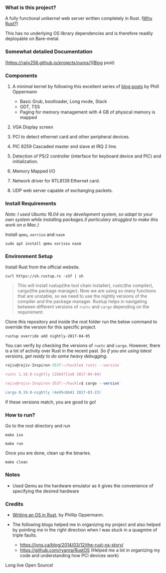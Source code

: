 ### What is this project? 

A fully functional unikernel web server written completely in Rust. ([Why Rust?](https://doc.rust-lang.org/book/foreword.html)) 

This has no underlying OS library dependencies and is therefore readily deployable on Bare-metal. 

### Somewhat detailed Documentation

[https://rajiv256.github.io/projects/ouros/](Blog post)

### Components

1. A minimal kernel by following this excellent series of  [blog posts](https://os.phil-opp.com/) by Phill Oppermann
    - Basic Grub, bootloader, Long mode, Stack​
    - GDT, TSS
    - Paging for memory management with 4 GB of physical memory is mapped
  
2. VGA Display screen 
3. PCI to detect ethernet card and other peripheral devices. 
4. PIC 8259 Cascaded master and slave at IRQ 2 line.
5. Detection of PS/2 controller (interface for keyboard device and PIC) and initialization. 
6. Memory Mapped I/O
7. Network driver for RTL8139 Ethernet card. 
8. UDP web server capable of exchanging packets.

### Install Requirements

*Note: I used Ubuntu 16.04 as my development system, so adapt to your own system while installing packages.(I particulary struggled to make this work on a Mac.)*

Install `qemu`, `xorriso` and `nasm` 

`sudo apt install qemu xorisso nasm`

### Environment Setup

Install Rust from the official website. 

`curl https://sh.rustup.rs -sSf | sh`

> This will install rustup(the tool chain installer), rustc(the compiler), cargo(the package manager).
> Now we are using so many functions that are unstable, so we need to use the nightly versions of the compiler and the package manager. 
> Rustup helps in navigating between different versions of `rustc` and `cargo` depending on the requirement. 

Clone this repository and inside the root folder run the below command to override the version for this specific project. 

`rustup override add nightly-2017-04-05`

You can verify by checking the versions of `rustc` and `cargo`. However, there is a lot of activity over Rust in the recent past. *So if you are using latest versions, get ready to do some heavy debugging.*

```javascript
rajiv@rajiv-Inspiron-3537:~/huckle$ rustc --version`

rustc 1.18.0-nightly (2564711e8 2017-04-04)

rajiv@rajiv-Inspiron-3537:~/huckle$ cargo --version`

cargo 0.19.0-nightly (4e95c6b41 2017-03-23)
```

If these versions match, you are good to go!

### How to run? 

Go to the root directory and run 

`make iso` 

`make run` 

Once you are done, clean up the binaries. 

`make clean`


### Notes

- Used Qemu as the hardware emulator as it gives the convenience of specifying the desired hardware

### Credits 

- [Writing an OS in Rust](https://os.phil-opp.com/), by Phillip Oppermann. 

- The following blogs helped me in organizing my project and also helped by pointing me in the right direction when I was    stuck in a quagmire of triple faults. 
  - https://jvns.ca/blog/2014/03/12/the-rust-os-story/
  - https://github.com/ryanra/RustOS (Helped me a lot in organizing my code and understanding how PCI devices work)


Long live Open Source!

